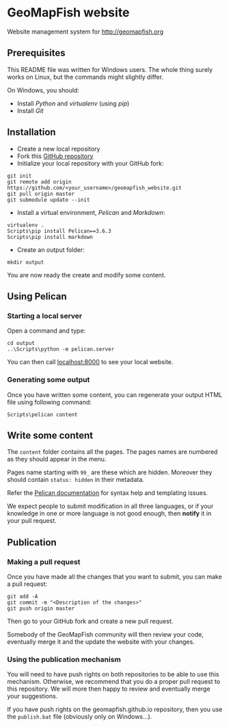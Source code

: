# GeoMapFish website

Website management system for http://geomapfish.org

## Prerequisites

This README file was written for Windows users. The whole thing surely
works on Linux, but the commands might slightly differ.

On Windows, you should:

* Install *Python* and *virtualenv* (using *pip*)
* Install *Git*

## Installation

* Create a new local repository
* Fork this [GitHub repository](https://github.com/geomapfish/geomapfish_website)
* Initialize your local repository with your GitHub fork:

```
git init
git remote add origin https://github.com/<your_username>/geomapfish_website.git
git pull origin master
git submodule update --init
```

* Install a virtual environment, *Pelican* and *Markdown*:

```
virtualenv .
Scripts\pip install Pelican==3.6.3
Scripts\pip install markdown
```

* Create an output folder:

```
mkdir output
```

You are now ready the create and modify some content.

## Using Pelican

### Starting a local server

Open a command and type:

```
cd output
..\Scripts\python -m pelican.server
```

You can then call [localhost:8000](http://localhost:8000/) to see your local
website.

### Generating some output

Once you have written some content, you can regenerate your output HTML
file using following command:

```
Scripts\pelican content
```

## Write some content

The `content` folder contains all the pages. The pages names are numbered
as they should appear in the menu.

Pages name starting with `99_` are these which are hidden. Moreover they
should contain `status: hidden` in their metadata.

Refer the [Pelican documentation](http://docs.getpelican.com/en/stable/) for
syntax help and templating issues.

We expect people to submit modification in all three languages, or if your
knowledge in one or more language is not good enough, then **notify** it
in your pull request.

## Publication

### Making a pull request

Once you have made all the changes that you want to submit, you can make a
pull request:

```
git add -A
git commit -m "<Description of the changes>"
git push origin master
```

Then go to your GitHub fork and create a new pull request.

Somebody of the GeoMapFish community will then review your code, eventually
merge it and the update the website with your changes.

### Using the publication mechanism

You will need to have push rights on both repositories to be able to use
this mechanism. Otherwise, we recommend that you do a proper pull request
to this repository. We will more then happy to review and eventually merge
your suggestions.

If you have push rights on the geomapfish.github.io repository, then you
use the `publish.bat` file (obviously only on Windows...).
